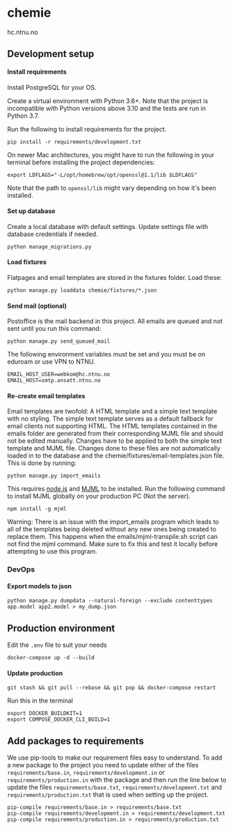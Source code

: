 # chemie
hc.ntnu.no

## Development setup

#### Install requirements
Install PostgreSQL for your OS.

Create a virtual environment with Python 3.6+. Note that the project is incompatible with Python versions above 3.10 and the tests are run in Python 3.7.

Run the following to install requirements for the project.
```shell
pip install -r requirements/development.txt
```
On newer Mac architectures, you might have to run the following in your terminal before installing the project dependencies: 
```shell
export LDFLAGS="-L/opt/homebrew/opt/openssl@1.1/lib $LDFLAGS"
```
Note that the path to `openssl/lib` might vary depending on how it's been installed.

#### Set up database
Create a local database with default settings. Update settings
file with database credentials if needed.
```shell
python manage_migrations.py
```

#### Load fixtures
Flatpages and email templates are stored in the fixtures folder. 
Load these:
```shell
python manage.py loaddata chemie/fixtures/*.json
```

#### Send mail (optional)
Postoffice is the mail backend in this project. All emails are queued
 and not sent until you run this command:
```shell
python manage.py send_queued_mail
```
The following environment variables must be set and you must be on 
eduroam or use VPN to NTNU.
```shell
EMAIL_HOST_USER=webkom@hc.ntnu.no
EMAIL_HOST=smtp.ansatt.ntnu.no
```

#### Re-create email templates
Email templates are twofold: A HTML template and a simple text 
template with no styling. The simple text template serves as a default fallback for email clients not supporting HTML. 
The HTML templates contained in the emails folder are generated from their corresponding MJML file and should not be edited manually. 
Changes have to be applied to both the simple text template and MJML file. Changes done to these files are not 
automatically loaded in to the database and the chemie/fixtures/email-templates.json file. This is done by running:

```shell
python manage.py import_emails
 ```

This requires [node.js](https://nodejs.org/) and [MJML](https://mjml.io) to be installed. Run the following command to install MJML globally on your production PC (Not the server).

```shell
npm install -g mjml
 ```

Warning: There is an issue with the import_emails program which leads to all of the templates being deleted without any new ones being created to replace them. 
This happens when the emails/mjml-transpile.sh script can not find the mjml command. 
Make sure to fix this and test it locally before attempting to use this program.
 
### DevOps
#### Export models to json
```shell
python manage.py dumpdata --natural-foreign --exclude contenttypes app.model app2.model > my_dump.json
```

## Production environment
Edit the `.env` file to suit your needs

```
docker-compose up -d --build
```

#### Update production
```
git stash && git pull --rebase && git pop && docker-compose restart
```
Run this in the terminal
```
export DOCKER_BUILDKIT=1
export COMPOSE_DOCKER_CLI_BUILD=1
```

## Add packages to requirements
We use pip-tools to make our requirement files easy to understand. To 
add a new package to the project you need to update either of the files 
`requirements/base.in`, `requirements/development.in` or 
`requirements/production.in` with the package and then run the line below 
to update the files `requirements/base.txt`, `requirements/development.txt` 
and `requirements/production.txt` that is used when setting up the project.
```shell
pip-compile requirements/base.in > requirements/base.txt
pip-compile requirements/development.in > requirements/development.txt
pip-compile requirements/production.in > requirements/production.txt
```
